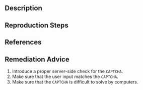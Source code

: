 ## Description


## Reproduction Steps


## References


## Remediation Advice

1. Introduce a proper server-side check for the `CAPTCHA`.
2. Make sure that the user input matches the `CAPTCHA`.
3. Make sure that the `CAPTCHA` is difficult to solve by computers.
